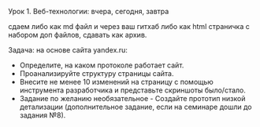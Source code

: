 Урок 1. Веб-технологии: вчера, сегодня, завтра

сдаем либо как md файл и через ваш гитхаб
либо как html страничка с набором доп файлов, сдавать как архив.

Задача: на основе сайта yandex.ru:
- Определите, на каком протоколе работает сайт.
- Проанализируйте структуру страницы сайта.
- Внесите не менее 10 изменений на страницу с помощью инструмента разработчика и представьте скриншоты было/стало.
- Задание по желанию необязательное - Создайте прототип низкой детализации (дополнительное задание, если на семинаре дошли до задания №8).